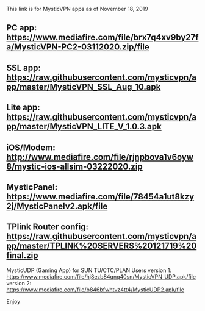 This link is for MysticVPN apps as of November 18, 2019

PC app: https://www.mediafire.com/file/brx7q4xv9by27fa/MysticVPN-PC2-03112020.zip/file
----------------------------------------------------------------------------------------
SSL app: https://raw.githubusercontent.com/mysticvpn/app/master/MysticVPN_SSL_Aug_10.apk
----------------------------------------------------------------------------------------
Lite app: https://raw.githubusercontent.com/mysticvpn/app/master/MysticVPN_LITE_V_1.0.3.apk
----------------------------------------------------------------------------------------
iOS/Modem: http://www.mediafire.com/file/rjnpbova1v6oyw8/mystic-ios-allsim-03222020.zip
----------------------------------------------------------------------------------------
MysticPanel: https://www.mediafire.com/file/78454a1ut8kzy2j/MysticPanelv2.apk/file
----------------------------------------------------------------------------------------
TPlink Router config: https://raw.githubusercontent.com/mysticvpn/app/master/TPLINK%20SERVERS%20121719%20final.zip
----------------------------------------------------------------------------------------

MysticUDP (Gaming App) for SUN TU/CTC/PLAN Users
version 1: https://www.mediafire.com/file/hj8ezb84qnq40sn/MysticVPN_UDP.apk/file
version 2: https://www.mediafire.com/file/b846bfwhtvz4tt4/MysticUDP2.apk/file

Enjoy
